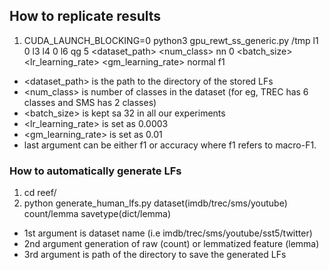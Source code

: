 ## How to replicate results 


1. CUDA_LAUNCH_BLOCKING=0 python3 gpu_rewt_ss_generic.py /tmp l1 0 l3 l4 0 l6 qg 5 <dataset_path> <num_class> nn 0 <batch_size> <lr_learning_rate> <gm_learning_rate> normal f1 

- <dataset_path> is the path to the directory of the stored LFs
- <num_class> is number of classes in the dataset (for eg, TREC has 6 classes and SMS has 2 classes)
- <batch_size> is kept sa 32 in all our experiments
- <lr_learning_rate> is set as 0.0003
- <gm_learning_rate> is set as 0.01
- last argument can be either f1 or accuracy where f1 refers to macro-F1.


### How to automatically generate LFs
1. cd reef/
2. python generate_human_lfs.py dataset(imdb/trec/sms/youtube) count/lemma savetype(dict/lemma)

- 1st argument is dataset name (i.e imdb/trec/sms/youtube/sst5/twitter)
- 2nd argument generation of raw (count) or lemmatized feature (lemma) 
- 3rd argument is path of the directory to save the generated LFs
